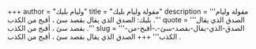 +++
author = "وليام بليك"
title = "مقولة وليام بليك"
description = '''مقولة وليام بليك: الصدق الذي يقال بقصد سئ ، أقبح من الكذب .'''
quote = '''الصدق الذي يقال بقصد سئ ، أقبح من الكذب .'''
slug = '''الصدق-الذي-يقال-بقصد-سئ-،-أقبح-من-الكذب'''
+++
الصدق الذي يقال بقصد سئ ، أقبح من الكذب .
